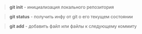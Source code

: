 > **git init** - инициализация локального репозитория

> **git status** - получить инфу от git о его текущем состоянии

> **git add** - добавить файл или файлы к следующему коммиту